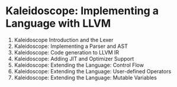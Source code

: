 # Kaleidoscope: Implementing a Language with LLVM


1. Kaleidoscope Introduction and the Lexer
2. Kaleidoscope: Implementing a Parser and AST
3. Kaleidoscope: Code generation to LLVM IR
4. Kaleidoscope: Adding JIT and Optimizer Support
5. Kaleidoscope: Extending the Language: Control Flow
6. Kaleidoscope: Extending the Language: User-defined Operators
7. Kaleidoscope: Extending the Language: Mutable Variables

